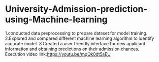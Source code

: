 # University-Admission-prediction-using-Machine-learning

1.conducted data preprocessing to prepare dataset for model training.
2.Explored and compared different machine learning algorithm to identify accurate model.
3.Created a user friendly interface for new applicant information and obtaining predictions on their admission chances.
Execution video link:https://youtu.be/mqQk0dt5aEU